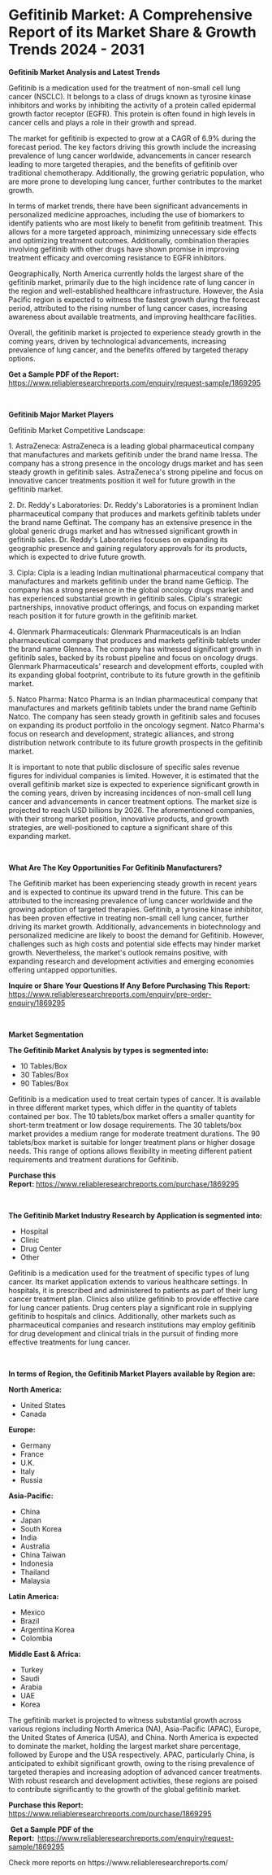 <p><h1>Gefitinib Market: A Comprehensive Report of its Market Share & Growth Trends 2024 - 2031</h1></p><p><strong>Gefitinib Market Analysis and Latest Trends</strong></p>
<p><p>Gefitinib is a medication used for the treatment of non-small cell lung cancer (NSCLC). It belongs to a class of drugs known as tyrosine kinase inhibitors and works by inhibiting the activity of a protein called epidermal growth factor receptor (EGFR). This protein is often found in high levels in cancer cells and plays a role in their growth and spread.</p><p>The market for gefitinib is expected to grow at a CAGR of 6.9% during the forecast period. The key factors driving this growth include the increasing prevalence of lung cancer worldwide, advancements in cancer research leading to more targeted therapies, and the benefits of gefitinib over traditional chemotherapy. Additionally, the growing geriatric population, who are more prone to developing lung cancer, further contributes to the market growth.</p><p>In terms of market trends, there have been significant advancements in personalized medicine approaches, including the use of biomarkers to identify patients who are most likely to benefit from gefitinib treatment. This allows for a more targeted approach, minimizing unnecessary side effects and optimizing treatment outcomes. Additionally, combination therapies involving gefitinib with other drugs have shown promise in improving treatment efficacy and overcoming resistance to EGFR inhibitors.</p><p>Geographically, North America currently holds the largest share of the gefitinib market, primarily due to the high incidence rate of lung cancer in the region and well-established healthcare infrastructure. However, the Asia Pacific region is expected to witness the fastest growth during the forecast period, attributed to the rising number of lung cancer cases, increasing awareness about available treatments, and improving healthcare facilities.</p><p>Overall, the gefitinib market is projected to experience steady growth in the coming years, driven by technological advancements, increasing prevalence of lung cancer, and the benefits offered by targeted therapy options.</p></p>
<p><strong>Get a Sample PDF of the Report:&nbsp;</strong> <a href="https://www.reliableresearchreports.com/enquiry/request-sample/1869295">https://www.reliableresearchreports.com/enquiry/request-sample/1869295</a></p>
<p>&nbsp;</p>
<p><strong>Gefitinib Major Market Players</strong></p>
<p><p>Gefitinib Market Competitive Landscape:</p><p>1. AstraZeneca: AstraZeneca is a leading global pharmaceutical company that manufactures and markets gefitinib under the brand name Iressa. The company has a strong presence in the oncology drugs market and has seen steady growth in gefitinib sales. AstraZeneca's strong pipeline and focus on innovative cancer treatments position it well for future growth in the gefitinib market.</p><p>2. Dr. Reddy's Laboratories: Dr. Reddy's Laboratories is a prominent Indian pharmaceutical company that produces and markets gefitinib tablets under the brand name Geftinat. The company has an extensive presence in the global generic drugs market and has witnessed significant growth in gefitinib sales. Dr. Reddy's Laboratories focuses on expanding its geographic presence and gaining regulatory approvals for its products, which is expected to drive future growth.</p><p>3. Cipla: Cipla is a leading Indian multinational pharmaceutical company that manufactures and markets gefitinib under the brand name Gefticip. The company has a strong presence in the global oncology drugs market and has experienced substantial growth in gefitinib sales. Cipla's strategic partnerships, innovative product offerings, and focus on expanding market reach position it for future growth in the gefitinib market.</p><p>4. Glenmark Pharmaceuticals: Glenmark Pharmaceuticals is an Indian pharmaceutical company that produces and markets gefitinib tablets under the brand name Glennea. The company has witnessed significant growth in gefitinib sales, backed by its robust pipeline and focus on oncology drugs. Glenmark Pharmaceuticals' research and development efforts, coupled with its expanding global footprint, contribute to its future growth in the gefitinib market.</p><p>5. Natco Pharma: Natco Pharma is an Indian pharmaceutical company that manufactures and markets gefitinib tablets under the brand name Geftinib Natco. The company has seen steady growth in gefitinib sales and focuses on expanding its product portfolio in the oncology segment. Natco Pharma's focus on research and development, strategic alliances, and strong distribution network contribute to its future growth prospects in the gefitinib market.</p><p>It is important to note that public disclosure of specific sales revenue figures for individual companies is limited. However, it is estimated that the overall gefitinib market size is expected to experience significant growth in the coming years, driven by increasing incidences of non-small cell lung cancer and advancements in cancer treatment options. The market size is projected to reach USD billions by 2026. The aforementioned companies, with their strong market position, innovative products, and growth strategies, are well-positioned to capture a significant share of this expanding market.</p></p>
<p>&nbsp;</p>
<p><strong>What Are The Key Opportunities For Gefitinib Manufacturers?</strong></p>
<p><p>The Gefitinib market has been experiencing steady growth in recent years and is expected to continue its upward trend in the future. This can be attributed to the increasing prevalence of lung cancer worldwide and the growing adoption of targeted therapies. Gefitinib, a tyrosine kinase inhibitor, has been proven effective in treating non-small cell lung cancer, further driving its market growth. Additionally, advancements in biotechnology and personalized medicine are likely to boost the demand for Gefitinib. However, challenges such as high costs and potential side effects may hinder market growth. Nevertheless, the market's outlook remains positive, with expanding research and development activities and emerging economies offering untapped opportunities.</p></p>
<p><strong>Inquire or Share Your Questions If Any Before Purchasing This Report:</strong> <a href="https://www.reliableresearchreports.com/enquiry/pre-order-enquiry/1869295">https://www.reliableresearchreports.com/enquiry/pre-order-enquiry/1869295</a></p>
<p>&nbsp;</p>
<p><strong>Market Segmentation</strong></p>
<p><strong>The Gefitinib Market Analysis by types is segmented into:</strong></p>
<p><ul><li>10 Tables/Box</li><li>30 Tables/Box</li><li>90 Tables/Box</li></ul></p>
<p><p>Gefitinib is a medication used to treat certain types of cancer. It is available in three different market types, which differ in the quantity of tablets contained per box. The 10 tablets/box market offers a smaller quantity for short-term treatment or low dosage requirements. The 30 tablets/box market provides a medium range for moderate treatment durations. The 90 tablets/box market is suitable for longer treatment plans or higher dosage needs. This range of options allows flexibility in meeting different patient requirements and treatment durations for Gefitinib.</p></p>
<p><strong>Purchase this Report:&nbsp;</strong><a href="https://www.reliableresearchreports.com/purchase/1869295">https://www.reliableresearchreports.com/purchase/1869295</a></p>
<p>&nbsp;</p>
<p><strong>The Gefitinib Market Industry Research by Application is segmented into:</strong></p>
<p><ul><li>Hospital</li><li>Clinic</li><li>Drug Center</li><li>Other</li></ul></p>
<p><p>Gefitinib is a medication used for the treatment of specific types of lung cancer. Its market application extends to various healthcare settings. In hospitals, it is prescribed and administered to patients as part of their lung cancer treatment plan. Clinics also utilize gefitinib to provide effective care for lung cancer patients. Drug centers play a significant role in supplying gefitinib to hospitals and clinics. Additionally, other markets such as pharmaceutical companies and research institutions may employ gefitinib for drug development and clinical trials in the pursuit of finding more effective treatments for lung cancer.</p></p>
<p>&nbsp;</p>
<p><strong>In terms of Region, the Gefitinib Market Players available by Region are:</strong></p>
<p>
    <p> <strong> North America: </strong>
        <ul>
            <li>United States</li>
            <li>Canada</li>
        </ul>
        </p> 
    <p> <strong> Europe: </strong>
        <ul>
            <li>Germany</li>
            <li>France</li>
            <li>U.K.</li>
            <li>Italy</li>
            <li>Russia</li>
        </ul>
        </p> 
    <p> <strong> Asia-Pacific: </strong>
        <ul>
            <li>China</li>
            <li>Japan</li>
            <li>South Korea</li>
            <li>India</li>
            <li>Australia</li>
            <li>China Taiwan</li>
            <li>Indonesia</li>
            <li>Thailand</li>
            <li>Malaysia</li>
        </ul>
        </p> 
    <p> <strong> Latin America: </strong>
        <ul>
            <li>Mexico</li>
            <li>Brazil</li>
            <li>Argentina Korea</li>
            <li>Colombia</li>
        </ul>
        </p> 
    <p> <strong> Middle East & Africa: </strong>
        <ul>
            <li>Turkey</li>
            <li>Saudi</li>
            <li>Arabia</li>
            <li>UAE</li>
            <li>Korea</li>
        </ul>
    </p>
    </p>
<p><p>The gefitinib market is projected to witness substantial growth across various regions including North America (NA), Asia-Pacific (APAC), Europe, the United States of America (USA), and China. North America is expected to dominate the market, holding the largest market share percentage, followed by Europe and the USA respectively. APAC, particularly China, is anticipated to exhibit significant growth, owing to the rising prevalence of targeted therapies and increasing adoption of advanced cancer treatments. With robust research and development activities, these regions are poised to contribute significantly to the growth of the global gefitinib market.</p></p>
<p><strong>Purchase this Report: </strong><a href="https://www.reliableresearchreports.com/purchase/1869295">https://www.reliableresearchreports.com/purchase/1869295</a></p>
<p>&nbsp;<strong>Get a Sample PDF of the Report:&nbsp;&nbsp;</strong><a href="https://www.reliableresearchreports.com/enquiry/request-sample/1869295">https://www.reliableresearchreports.com/enquiry/request-sample/1869295</a></p>
<p><strong></strong></p>
<p>Check more reports on https://www.reliableresearchreports.com/</p>